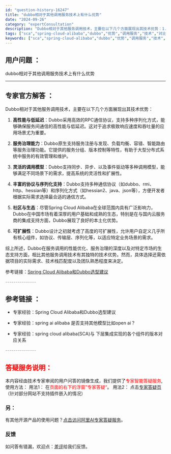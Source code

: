 ```yaml
---
id: "question-history-16247"
title: "dubbo相对于其他调用服务技术上有什么优势"
date: "2024-09-26"
category: "expertConsultation"
description: "Dubbo相对于其他服务调用技术，主要在以下几个方面展现出其技术优势：1. **高性能与低延迟**：Dubbo采用高效的RPC通信协议，支持多种序列化方式，能够确保服务间通信的高性能与低延迟。这对于追求极致响应速度和吞吐量的应用场景尤为重要。2. **服务治理能力**：Dubbo原生支持服务注册与发"
tags: ["sca","spring-cloud-alibaba","dubbo","优势","调用服务","技术","对比"]
keywords: ["sca","spring-cloud-alibaba","dubbo","优势","调用服务","技术","对比"]
---
```


## 用户问题 ： 
 dubbo相对于其他调用服务技术上有什么优势  

---------------
## 专家官方解答 ：

Dubbo相对于其他服务调用技术，主要在以下几个方面展现出其技术优势：

1. **高性能与低延迟**：Dubbo采用高效的RPC通信协议，支持多种序列化方式，能够确保服务间通信的高性能与低延迟。这对于追求极致响应速度和吞吐量的应用场景尤为重要。

2. **服务治理能力**：Dubbo原生支持服务注册与发现、负载均衡、容错、智能路由等服务治理功能。它提供的服务分组、版本控制等特性，有助于大型分布式系统中服务的有效管理和维护。

3. **灵活的调用模型**：Dubbo支持同步、异步、以及事件驱动等多种调用模型，能够满足不同场景下的需求，提高系统的灵活性和扩展性。

4. **丰富的协议与序列化支持**：Dubbo支持多种通信协议（如dubbo、rmi、http、hessian等）和序列化方式（如hessian2、java、json等），方便开发者根据实际需求选择最合适的通信方式。

5. **社区与生态**：尽管Spring Cloud Alibaba在全球范围内具有广泛影响力，Dubbo在中国市场有着深厚的用户基础和成熟的生态，特别是在与国内云服务商的集成支持方面，Dubbo展现了良好的本土化优势。

6. **可扩展性**：Dubbo设计之初就考虑了高度的可扩展性，允许用户自定义几乎所有核心组件，如协议、传输层、序列化等，以适应特定业务场景的需求。

综上所述，Dubbo在服务调用的性能优化、服务治理的深度以及对特定市场的生态支持方面，相比其他服务调用技术有其独特的技术优势。然而，具体选择还需依据项目的实际需求、技术栈匹配度以及团队熟悉程度来决定。

参考链接：[Spring Cloud Alibaba和Dubbo选型建议](#fuz8l)


<font color="#949494">---------------</font> 


## 参考链接 ：

* 专家经验：Spring Cloud Alibaba和Dubbo选型建议 
 
 * 专家经验：spring ai alibaba 是否支持其他模型比如open ai？ 
 
 * 专家经验：spring cloud alibaba(SCA)与 下层集成实现的各个组件的版本对应关系 


 <font color="#949494">---------------</font> 
 


## <font color="#FF0000">答疑服务说明：</font> 

本内容经由技术专家审阅的用户问答的镜像生成，我们提供了<font color="#FF0000">专家智能答疑服务</font>,使用方法：
用法1： 在<font color="#FF0000">页面的右下的浮窗”专家答疑“</font>。
用法2： 点击[专家答疑页](https://answer.opensource.alibaba.com/docs/intro)（针对部分网站不支持插件嵌入的情况）
### 另：


有其他开源产品的使用问题？[点击访问阿里AI专家答疑服务](https://answer.opensource.alibaba.com/docs/intro)。
### 反馈
如问答有错漏，欢迎点：[差评](https://ai.nacos.io/user/feedbackByEnhancerGradePOJOID?enhancerGradePOJOId=16275)给我们反馈。

